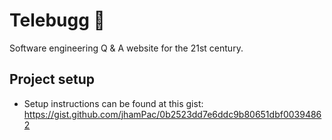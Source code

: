 # Telebugg 🐛

Software engineering Q & A website for the 21st century.

## Project setup

-   Setup instructions can be found at this gist: https://gist.github.com/jhamPac/0b2523dd7e6ddc9b80651dbf00394862
